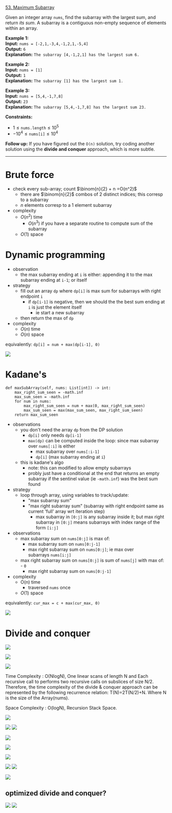 [53. Maximum Subarray](https://leetcode.com/problems/maximum-subarray/)

Given an integer array `nums`, find the subarray with the largest sum, and return _its sum_.
A subarray is a contiguous non-empty sequence of elements within an array.

**Example 1:**  
**Input:** `nums = [-2,1,-3,4,-1,2,1,-5,4]`  
**Output:** `6`  
**Explanation:** `The subarray [4,-1,2,1] has the largest sum 6.`  

**Example 2:**  
**Input:** `nums = [1]`  
**Output:** `1`  
**Explanation:** `The subarray [1] has the largest sum 1.`  

**Example 3:**  
**Input:** `nums = [5,4,-1,7,8]`  
**Output:** `23`  
**Explanation:** `The subarray [5,4,-1,7,8] has the largest sum 23.`  

**Constraints:**
- $1 \leq \texttt{nums.length} \leq 10^5$
- $-10^4 \leq \texttt{nums[i]} \leq 10^4$

**Follow up:** If you have figured out the `O(n)` solution, try coding another solution using the **divide and conquer** approach, which is more subtle.

---

# Brute force

- check every sub-array; count $\binom{n}{2} + n =O(n^2)$
	- there are $\binom{n}{2}$ combos of 2 distinct indices; this corresp to a subarray
	- $n$ elements corresp to a 1 element subarray
- complexity
	- $O(n^2)$ time
		- $O(n^3)$ if you have a separate routine to compute sum of the subarray
	- $O(1)$ space


# Dynamic programming
- observation
	- the max subarray ending at `i` is either: appending it to the max subarray ending at `i-1`; or itself
- strategy
	- fill out an array `dp` where `dp[i]` is max sum for subarrays with right endpoint `i`
		- if `dp[i-1]` is negative, then we should the the best sum ending at `i` is just the element itself
			- ie start a new subarray
	- then return the max of `dp`
- complexity
	- $O(n)$ time
	- $O(n)$ space


equivalently: `dp[i] = num + max(dp[i-1], 0)`

![](../!assets/attachments/Pasted%20image%2020240226131839.png)






# Kadane's
```
def maxSubArray(self, nums: List[int]) -> int:
    max_right_sum_seen = -math.inf
    max_sum_seen = -math.inf
    for num in nums:
        max_right_sum_seen = num + max(0, max_right_sum_seen)
        max_sum_seen = max(max_sum_seen, max_right_sum_seen)
    return max_sum_seen
```

- observations
	- you don't need the array `dp` from the DP solution
		- `dp[i]` only needs `dp[i-1]`
		- `max(dp)` can be computed inside the loop: since max subarray over `nums[:i]` is either
			- max subarray over `nums[:i-1]`
			- `dp[i]` (max subarray ending at `i`)
	- this is kadane's algo
		- note: this can modified to allow empty subarrays
		- probly just have a conditional at the end that returns an empty subarray if the sentinel value (ie `-math.inf`) was the best sum found
- strategy
	- loop through array, using variables to track/update:
		- "max subarray sum"
		- "max right subarray sum" (subarray with right endpoint same as current 'full' array wrt iteration step)  
			- max subarray in `[0:j]` is any subarray inside it; but max right subarray in `[0:j]` means subarrays with index range of the form `[i:j]` 
- observations
	- max subarray sum on `nums[0:j]` is max of:  
		- max subarray sum on `nums[0:j-1]`  
		- max right subarray sum on `nums[0:j]`; ie max over subarrays `nums[i:j]`  
	- max right subarray sum on `nums[0:j]` is sum of `nums[j]` with max of:  
		- `0`  
		- max right subarray sum on `nums[0:j-1]` 
- complexity
	- O(n) time
		- traversed `nums` once
	- $O(1)$ space


equivalently: `cur_max = c + max(cur_max, 0)`

![](../!assets/attachments/Pasted%20image%2020240226131458.png)







# Divide and conquer


![](../!assets/attachments/Pasted%20image%2020240226125754.png)

![](../!assets/attachments/Pasted%20image%2020240226125748.png)

![](../!assets/attachments/Pasted%20image%2020240226125742.png)






Time Complexity : O(NlogN), One linear scans of length N and Each recursive call to performs two recursive calls on subslices of size N/2. Therefore, the time complexity of the divide & conquer approach can be represented by the following recurrence relation: T(N)=2T(N/2)+N. Where N is the size of the Array(nums).

Space Complexity : O(logN), Recursion Stack Space. 

![](../!assets/attachments/Pasted%20image%2020240224145207.png)







![](../!assets/attachments/Pasted%20image%2020240224144208.png)
![](../!assets/attachments/Pasted%20image%2020240224144309.png)

![](../!assets/attachments/Pasted%20image%2020240224144245.png)




![](../!assets/attachments/Pasted%20image%2020240224144507.png)

![](../!assets/attachments/Pasted%20image%2020240224144824.png)



![](../!assets/attachments/Pasted%20image%2020240224145021.png)
![](../!assets/attachments/Pasted%20image%2020240224145029.png)


![](../!assets/attachments/Pasted%20image%2020240224145337.png)


## optimized divide and conquer?
![](../!assets/attachments/Pasted%20image%2020240226130133.png)
![](../!assets/attachments/Pasted%20image%2020240226130143.png)